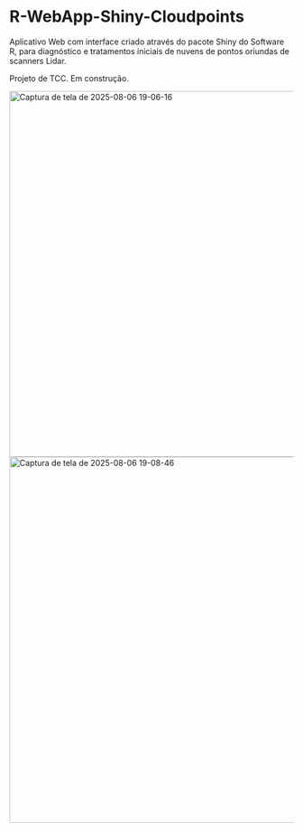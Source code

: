 # R-WebApp-Shiny-Cloudpoints
Aplicativo Web com interface criado através do pacote Shiny do Software R, para diagnóstico e tratamentos iniciais de nuvens de pontos oriundas de scanners Lidar.

Projeto de TCC. Em construção.

<img width="1285" height="648" alt="Captura de tela de 2025-08-06 19-06-16" src="https://github.com/user-attachments/assets/2a4f52b4-2687-42e1-baee-9837fda6c366" />

<img width="1285" height="648" alt="Captura de tela de 2025-08-06 19-08-46" src="https://github.com/user-attachments/assets/bd8c2576-cc37-4870-a100-23e2c47fac07" />

